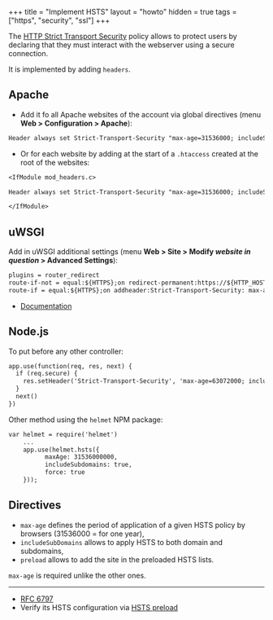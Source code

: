 +++
title = "Implement HSTS"
layout = "howto"
hidden = true
tags = ["https", "security", "ssl"]
+++

The [HTTP Strict Transport Security](https://en.wikipedia.org/wiki/HTTP_Strict_Transport_Security) policy allows to protect users by declaring that they must interact with the webserver using a secure connection.

It is implemented by adding `headers`.

## Apache

- Add it fo all Apache websites of the account via global directives (menu **Web > Configuration > Apache**):

```txt
Header always set Strict-Transport-Security "max-age=31536000; includeSubDomains"
```

- Or for each website by adding at the start of a `.htaccess` created at the root of the websites:

```txt
<IfModule mod_headers.c>

Header always set Strict-Transport-Security "max-age=31536000; includeSubDomains"

</IfModule>
```

## uWSGI

Add in uWSGI additional settings (menu **Web > Site > Modify _website in question_ > Advanced Settings**):

```txt
plugins = router_redirect
route-if-not = equal:${HTTPS};on redirect-permanent:https://${HTTP_HOST}${REQUEST_URI}
route-if = equal:${HTTPS};on addheader:Strict-Transport-Security: max-age=31536000
```

- [Documentation](https://uwsgi-docs.readthedocs.io/en/latest/Snippets.html)

## Node.js

To put before any other controller:

```txt
app.use(function(req, res, next) {
  if (req.secure) {
    res.setHeader('Strict-Transport-Security', 'max-age=63072000; includeSubDomains') // 2 years
  }
  next()
})
```

Other method using the `helmet` NPM package:

```txt
var helmet = require('helmet')
    ... 
    app.use(helmet.hsts({
          maxAge: 31536000000,
          includeSubdomains: true,
          force: true
    }));
```

## Directives

* `max-age` defines the period of application of a given HSTS policy by browsers (31536000 = for one year),
* `includeSubDomains` allows to apply HSTS to both domain and subdomains,
* `preload` allows to add the site in the preloaded HSTS lists.

`max-age` is required unlike the other ones.

---
- [RFC 6797](https://tools.ietf.org/html/rfc6797)
- Verify its HSTS configuration via [HSTS preload](https://hstspreload.org/)
